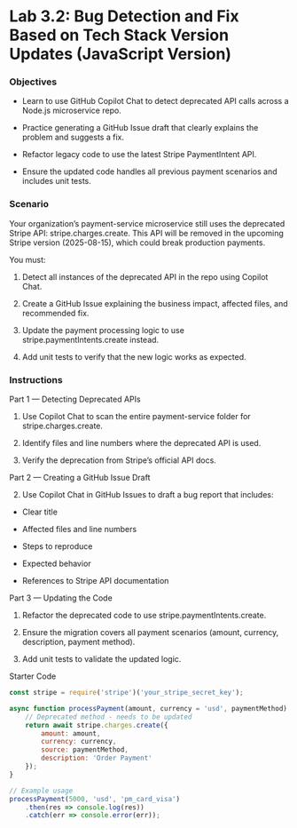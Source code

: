 # Lab 3.2: Bug Detection and Fix Based on Tech Stack Version Updates (JavaScript Version)

### Objectives

 - Learn to use GitHub Copilot Chat to detect deprecated API calls across a Node.js microservice repo.

 - Practice generating a GitHub Issue draft that clearly explains the problem and suggests a fix.

 - Refactor legacy code to use the latest Stripe PaymentIntent API.

 - Ensure the updated code handles all previous payment scenarios and includes unit tests.

### Scenario

Your organization’s payment-service microservice still uses the deprecated Stripe API: stripe.charges.create.
This API will be removed in the upcoming Stripe version (2025-08-15), which could break production payments.

You must:

1. Detect all instances of the deprecated API in the repo using Copilot Chat.

2. Create a GitHub Issue explaining the business impact, affected files, and recommended fix.

3. Update the payment processing logic to use stripe.paymentIntents.create instead.

4. Add unit tests to verify that the new logic works as expected.

### Instructions

Part 1 — Detecting Deprecated APIs

1. Use Copilot Chat to scan the entire payment-service folder for stripe.charges.create.

2. Identify files and line numbers where the deprecated API is used.

2. Verify the deprecation from Stripe’s official API docs.

Part 2 — Creating a GitHub Issue Draft

2. Use Copilot Chat in GitHub Issues to draft a bug report that includes:

 - Clear title

 - Affected files and line numbers

 - Steps to reproduce

 - Expected behavior

 - References to Stripe API documentation

Part 3 — Updating the Code

1. Refactor the deprecated code to use stripe.paymentIntents.create.

2. Ensure the migration covers all payment scenarios (amount, currency, description, payment method).

3. Add unit tests to validate the updated logic.

Starter Code 

```js
const stripe = require('stripe')('your_stripe_secret_key');

async function processPayment(amount, currency = 'usd', paymentMethod) {
    // Deprecated method - needs to be updated
    return await stripe.charges.create({
        amount: amount,
        currency: currency,
        source: paymentMethod,
        description: 'Order Payment'
    });
}

// Example usage
processPayment(5000, 'usd', 'pm_card_visa')
    .then(res => console.log(res))
    .catch(err => console.error(err));

```
